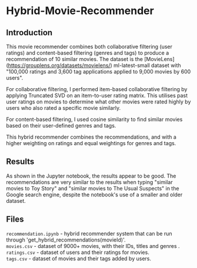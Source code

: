 # Hybrid-Movie-Recommender

## Introduction
This movie recommender combines both collaborative filtering (user ratings) and content-based filtering (genres and tags) to produce a recommendation of 10 similar movies.
The dataset is the [MovieLens] (https://grouplens.org/datasets/movielens/) ml-latest-small dataset with "100,000 ratings and 3,600 tag applications applied to 9,000 movies by 600 users".

For collaborative filtering, I performed item-based collaborative filtering by applying Truncated SVD on an item-to-user rating matrix. This utilises past user ratings on movies to determine what other movies were rated highly by users who also rated a specific movie similarly.

For content-based filtering, I used cosine similarity to find similar movies based on their user-defined genres and tags.

This hybrid recommender combines the recommendations, and with a higher weighting on ratings and equal weightings for genres and tags.

## Results
As shown in the Jupyter notebook, the results appear to be good. The recommendations are very similar to the results when typing "similar movies to Toy Story" and "similar movies to The Usual Suspects" in the Google search engine, despite the notebook's use of a smaller and older dataset.

## Files
`recommendation.ipynb` - hybrid recommender system that can be run through 'get_hybrid_recommendations(movieId)'. <br>
`movies.csv` - dataset of 9000+ movies, with their IDs, titles and genres . <br>
`ratings.csv` - dataset of users and their ratings for movies. <br>
`tags.csv` - dataset of movies and their tags added by users.
